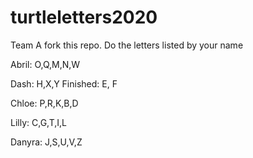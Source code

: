 # turtleletters2020
Team A fork this repo.
Do the letters listed by your name

Abril: O,Q,M,N,W

Dash: H,X,Y Finished: E, F

Chloe: P,R,K,B,D

Lilly: C,G,T,I,L

Danyra: J,S,U,V,Z
